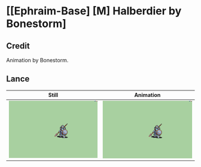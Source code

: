 # [\[Ephraim-Base\] \[M\] Halberdier by Bonestorm]

## Credit

Animation by Bonestorm.
	
## Lance

| Still | Animation |
| :---: | :-------: |
| ![Lance still](./Lance_000.png) | ![Lance animation](./Lance.gif) |

